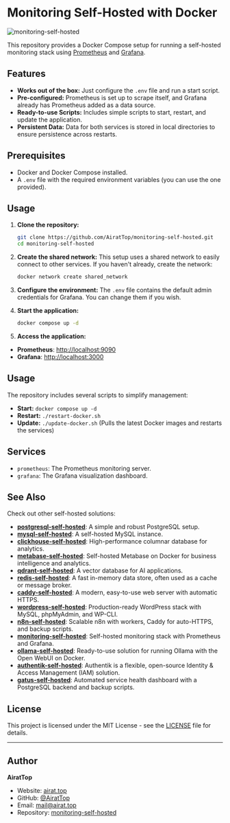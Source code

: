 # Monitoring Self-Hosted with Docker

![monitoring-self-hosted](https://repository-images.githubusercontent.com/1071081304/6d5bae53-79d2-49ae-bd27-0aca2f91e976)

This repository provides a Docker Compose setup for running a self-hosted monitoring stack using [Prometheus](https://prometheus.io/) and [Grafana](https://grafana.com/).

## Features

- **Works out of the box:** Just configure the `.env` file and run a start script.
- **Pre-configured:** Prometheus is set up to scrape itself, and Grafana already has Prometheus added as a data source.
- **Ready-to-use Scripts:** Includes simple scripts to start, restart, and update the application.
- **Persistent Data:** Data for both services is stored in local directories to ensure persistence across restarts.

## Prerequisites

- Docker and Docker Compose installed.
- A `.env` file with the required environment variables (you can use the one provided).

## Usage

1.  **Clone the repository:**
    ```bash
    git clone https://github.com/AiratTop/monitoring-self-hosted.git
    cd monitoring-self-hosted
    ```

2.  **Create the shared network:**
    This setup uses a shared network to easily connect to other services. If you haven't already, create the network:
    ```bash
    docker network create shared_network
    ```

3.  **Configure the environment:**
    The `.env` file contains the default admin credentials for Grafana. You can change them if you wish.

4.  **Start the application:**
    ```bash
    docker compose up -d
    ```

5.  **Access the application:**

-   **Prometheus**: [http://localhost:9090](http://localhost:9090)
-   **Grafana**: [http://localhost:3000](http://localhost:3000)

## Usage

The repository includes several scripts to simplify management:

-   **Start:** `docker compose up -d`
-   **Restart:** `./restart-docker.sh`
-   **Update:** `./update-docker.sh` (Pulls the latest Docker images and restarts the services)

## Services

- `prometheus`: The Prometheus monitoring server.
- `grafana`: The Grafana visualization dashboard.

## See Also

Check out other self-hosted solutions:

-   [**postgresql-self-hosted**](https://github.com/AiratTop/postgresql-self-hosted): A simple and robust PostgreSQL setup.
-   [**mysql-self-hosted**](https://github.com/AiratTop/mysql-self-hosted): A self-hosted MySQL instance.
-   [**clickhouse-self-hosted**](https://github.com/AiratTop/clickhouse-self-hosted): High-performance columnar database for analytics.
-   [**metabase-self-hosted**](https://github.com/AiratTop/metabase-self-hosted): Self-hosted Metabase on Docker for business intelligence and analytics.
-   [**qdrant-self-hosted**](https://github.com/AiratTop/qdrant-self-hosted): A vector database for AI applications.
-   [**redis-self-hosted**](https://github.com/AiratTop/redis-self-hosted): A fast in-memory data store, often used as a cache or message broker.
-   [**caddy-self-hosted**](https://github.com/AiratTop/caddy-self-hosted): A modern, easy-to-use web server with automatic HTTPS.
-   [**wordpress-self-hosted**](https://github.com/AiratTop/wordpress-self-hosted): Production-ready WordPress stack with MySQL, phpMyAdmin, and WP-CLI.
-   [**n8n-self-hosted**](https://github.com/AiratTop/n8n-self-hosted): Scalable n8n with workers, Caddy for auto-HTTPS, and backup scripts.
-   [**monitoring-self-hosted**](https://github.com/AiratTop/monitoring-self-hosted): Self-hosted monitoring stack with Prometheus and Grafana.
-   [**ollama-self-hosted**](https://github.com/AiratTop/ollama-self-hosted): Ready-to-use solution for running Ollama with the Open WebUI on Docker.
-   [**authentik-self-hosted**](https://github.com/AiratTop/authentik-self-hosted): Authentik is a flexible, open-source Identity & Access Management (IAM) solution.
-   [**gatus-self-hosted**](https://github.com/AiratTop/gatus-self-hosted): Automated service health dashboard with a PostgreSQL backend and backup scripts.

## License

This project is licensed under the MIT License - see the [LICENSE](LICENSE) file for details.

---

## Author

**AiratTop**

- Website: [airat.top](https://airat.top)
- GitHub: [@AiratTop](https://github.com/AiratTop)
- Email: [mail@airat.top](mailto:mail@airat.top)
- Repository: [monitoring-self-hosted](https://github.com/AiratTop/monitoring-self-hosted)
